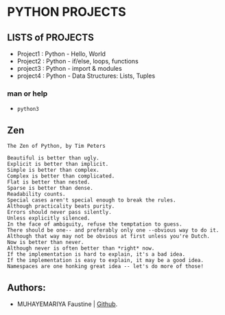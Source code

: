 # PYTHON PROJECTS

## LISTS of PROJECTS

* Project1 : Python - Hello, World
* Project2 : Python - if/else, loops, functions
* project3 : Python - import & modules
* project4 : Python - Data Structures: Lists, Tuples

### man or help

* `python3`

## Zen
```
The Zen of Python, by Tim Peters

Beautiful is better than ugly.
Explicit is better than implicit.
Simple is better than complex.
Complex is better than complicated.
Flat is better than nested.
Sparse is better than dense.
Readability counts.
Special cases aren't special enough to break the rules.
Although practicality beats purity.
Errors should never pass silently.
Unless explicitly silenced.
In the face of ambiguity, refuse the temptation to guess.
There should be one-- and preferably only one --obvious way to do it.
Although that way may not be obvious at first unless you're Dutch.
Now is better than never.
Although never is often better than *right* now.
If the implementation is hard to explain, it's a bad idea.
If the implementation is easy to explain, it may be a good idea.
Namespaces are one honking great idea -- let's do more of those!

```

## Authors:
- MUHAYEMARIYA Faustine | [Github](https://github.com/faustine-van).
